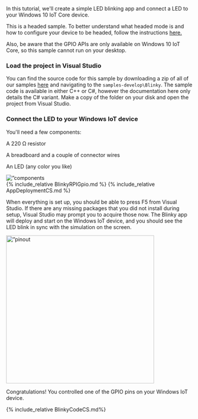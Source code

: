<div class="row">
    <div class="col-md-6 col-sm-12">
        <p>In this tutorial, we'll create a simple LED blinking app and connect a LED to your Windows 10 IoT Core device.</p>
        <p>This is a headed sample.  To better understand what headed mode is and how to configure your device to be headed, follow the instructions <a href="{{site.baseurl}}/{{page.lang}}/win10/HeadlessMode.htm"> here.</a></p>
        <p>Also, be aware that the GPIO APIs are only available on Windows 10 IoT Core, so this sample cannot run on your desktop.</p>
      <h3>Load the project in Visual Studio</h3>
        <p>You can find the source code for this sample by downloading a zip of all of our samples <a href="https://github.com/ms-iot/samples/archive/develop.zip" target="_blank">here</a> and navigating to the <code>samples-develop\Blinky</code>.  The sample code is available in either C++ or C#, however the documentation here only details the C# variant. Make a copy of the folder on your disk and open the project from Visual Studio.</p>
      <h3>Connect the LED to your Windows IoT device</h3>
        <p>You'll need a few components:</p>
        <p>A 220 &#x2126; resistor</p>
        <p>A breadboard and a couple of connector wires</p>
        <p>An LED (any color you like)</p>
    </div>
    <div class="col-md-6 col-sm-12">
      <img alt=”components needed for the blinky sample” src="{{site.baseurl}}/images/Blinky/components.png">
    </div>
  </div>
    {% include_relative BlinkyRPIGpio.md %}
    {% include_relative AppDeploymentCS.md %}
  <div class="row">
    <div class="col-md-6 col-sm-12">
      <p>When everything is set up, you should be able to press F5 from Visual Studio.  If there are any missing packages that you did not install during setup, Visual Studio may prompt you to acquire those now.  The Blinky app will deploy and start on the Windows IoT device, and you should see the LED blink in sync with the simulation on the screen.</p>
    </div>
    <div class="col-md-6 col-sm-12">
      <img alt=”pinout diagram of raspberry pi 2 or 3” src="{{site.baseurl}}/images/Blinky/blinky-screenshot.png" height="400">
    </div>
  </div>
  <p>Congratulations! You controlled one of the GPIO pins on your Windows IoT device.</p>

  {% include_relative BlinkyCodeCS.md%}
